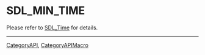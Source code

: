 # SDL_MIN_TIME

Please refer to [SDL_Time](SDL_Time) for details.

----
[CategoryAPI](CategoryAPI), [CategoryAPIMacro](CategoryAPIMacro)

